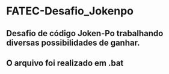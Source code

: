 # FATEC-Desafio_Jokenpo

## Desafio de código Joken-Po trabalhando diversas possibilidades de ganhar.

## O arquivo foi realizado em .bat

